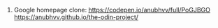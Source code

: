 1) Google homepage clone: https://codepen.io/anubhvv/full/PoGJBGO
https://anubhvv.github.io/the-odin-project/

